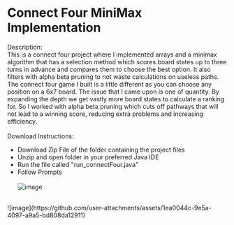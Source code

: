 # Connect Four MiniMax Implementation

Description:  <br>
	This is a connect four project where I implemented arrays and a minimax algorithm that has a selection method which scores board states up to three turns in advance and compares them to choose the best option. It also filters with alpha beta pruning to not waste calculations on useless paths. The connect four game I built is a little different as you can choose any position on a 6x7 board. The issue that I came upon is one of quantity. By expanding the depth we get vastly more board states to calculate a ranking for. So I worked with alpha beta pruning which cuts off pathways that will not lead to a winning score, reducing extra problems and increasing efficiency. 
 <br> <br>
Download Instructions: <br>
- Download Zip File of the folder containing the project files
- Unzip and open folder in your preferred Java IDE
- Run the file called "run_connectFour.java"
- Follow Prompts
  <br> <br>
![image](https://github.com/user-attachments/assets/34e45772-811f-46e0-8db1-f1454a805b29)
<br>
![image](https://github.com/user-attachments/assets/1ea0044c-9e5a-4097-a9a5-bd808da12911)

